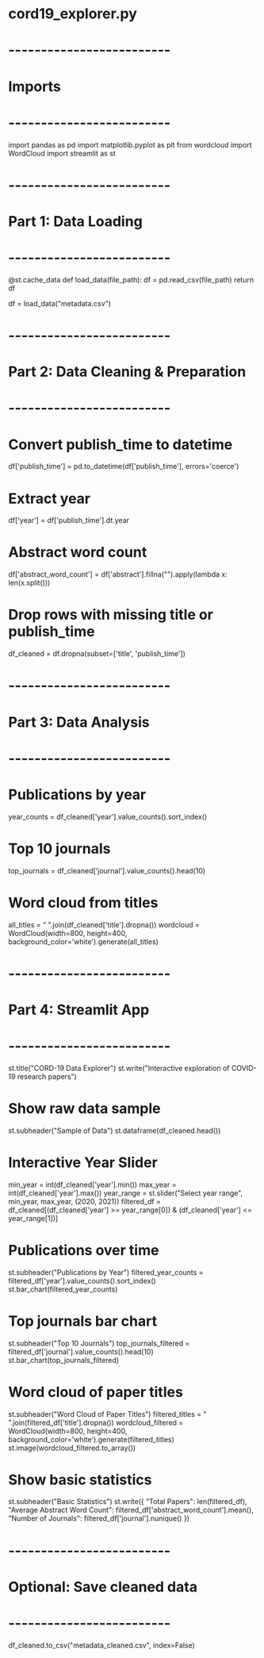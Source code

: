 # cord19_explorer.py

# -------------------------
# Imports
# -------------------------
import pandas as pd
import matplotlib.pyplot as plt
from wordcloud import WordCloud
import streamlit as st

# -------------------------
# Part 1: Data Loading
# -------------------------
@st.cache_data
def load_data(file_path):
    df = pd.read_csv(file_path)
    return df

df = load_data("metadata.csv")

# -------------------------
# Part 2: Data Cleaning & Preparation
# -------------------------
# Convert publish_time to datetime
df['publish_time'] = pd.to_datetime(df['publish_time'], errors='coerce')

# Extract year
df['year'] = df['publish_time'].dt.year

# Abstract word count
df['abstract_word_count'] = df['abstract'].fillna("").apply(lambda x: len(x.split()))

# Drop rows with missing title or publish_time
df_cleaned = df.dropna(subset=['title', 'publish_time'])

# -------------------------
# Part 3: Data Analysis
# -------------------------
# Publications by year
year_counts = df_cleaned['year'].value_counts().sort_index()

# Top 10 journals
top_journals = df_cleaned['journal'].value_counts().head(10)

# Word cloud from titles
all_titles = " ".join(df_cleaned['title'].dropna())
wordcloud = WordCloud(width=800, height=400, background_color='white').generate(all_titles)

# -------------------------
# Part 4: Streamlit App
# -------------------------
st.title("CORD-19 Data Explorer")
st.write("Interactive exploration of COVID-19 research papers")

# Show raw data sample
st.subheader("Sample of Data")
st.dataframe(df_cleaned.head())

# Interactive Year Slider
min_year = int(df_cleaned['year'].min())
max_year = int(df_cleaned['year'].max())
year_range = st.slider("Select year range", min_year, max_year, (2020, 2021))
filtered_df = df_cleaned[(df_cleaned['year'] >= year_range[0]) & (df_cleaned['year'] <= year_range[1])]

# Publications over time
st.subheader("Publications by Year")
filtered_year_counts = filtered_df['year'].value_counts().sort_index()
st.bar_chart(filtered_year_counts)

# Top journals bar chart
st.subheader("Top 10 Journals")
top_journals_filtered = filtered_df['journal'].value_counts().head(10)
st.bar_chart(top_journals_filtered)

# Word cloud of paper titles
st.subheader("Word Cloud of Paper Titles")
filtered_titles = " ".join(filtered_df['title'].dropna())
wordcloud_filtered = WordCloud(width=800, height=400, background_color='white').generate(filtered_titles)
st.image(wordcloud_filtered.to_array())

# Show basic statistics
st.subheader("Basic Statistics")
st.write({
    "Total Papers": len(filtered_df),
    "Average Abstract Word Count": filtered_df['abstract_word_count'].mean(),
    "Number of Journals": filtered_df['journal'].nunique()
})

# -------------------------
# Optional: Save cleaned data
# -------------------------
df_cleaned.to_csv("metadata_cleaned.csv", index=False)
